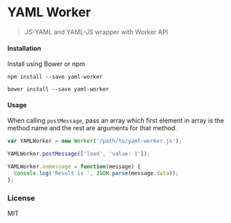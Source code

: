 # YAML Worker

> JS-YAML and YAML-JS wrapper with Worker API

#### Installation

Install using Bower or npm

```
npm install --save yaml-worker
```


```
bower install --save yaml-worker
```

#### Usage

When calling `postMessage`, pass an array which first element in array is the method name and the rest are arguments for that method.

```js
var YAMLWorker = new Worker('/path/to/yaml-worker.js');

YAMLWorker.postMessage(['load', 'value: 1']);

YAMLWorker.onmessage = function(message) {
  console.log('Result is ', JSON.parse(message.data));
};
```

### License
MIT

